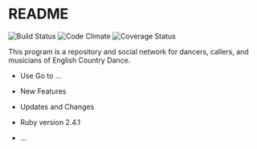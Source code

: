 # README

![Build Status](https://codeship.com/projects/c2bedbf0-2f6a-0135-a146-12fa73eeb273/status?branch=master)
![Code Climate](https://codeclimate.com/github/AnielaMW/terpsichore.png)
![Coverage Status](https://coveralls.io/repos/AnielaMW/terpsichore/badge.png)

This program is a repository and social network for dancers, callers, and musicians of English Country Dance.

* Use
Go to ...

* New Features

* Updates and Changes

* Ruby version
  2.4.1

* ...
